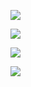 ![](https://i.imgur.com/WpvZ3sF.png)



![](https://i.imgur.com/RFFYT7O.png)

![](https://i.imgur.com/EtuAAnO.png)

![](https://i.imgur.com/rTpcd2L.png)

